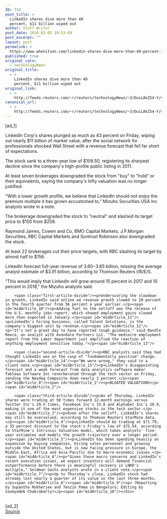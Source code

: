 ```yaml
---
ID: 734
post_title: >
  LinkedIn shares dive more than 40
  percent, $11 billion wiped out
author: Staff Writer
post_date: 2016-02-05 19:53:49
post_excerpt: ""
layout: post
permalink: >
  https://www.whenitson.com/linkedin-shares-dive-more-than-40-percent-11-billion-wiped-out/
published: true
original_cats:
  - technologyNews
original_title:
  - >
    LinkedIn shares dive more than 40
    percent, $11 billion wiped out
original_link:
  - >
    http://feeds.reuters.com/~r/reuters/technologyNews/~3/DuiLAkZ54-Y/story01.htm
canonical_url:
  - >
    http://feeds.reuters.com/~r/reuters/technologyNews/~3/DuiLAkZ54-Y/story01.htm
---
```

 [ad_1]
<br><div id="articleText">
<span id="midArticle_start"/>

<span id="midArticle_0"/><span class="focusParagraph" readability="6"><p><span class="articleLocatio&lt;/span&gt;n">LinkedIn Corp's shares plunged as much as 43 percent on Friday, wiping out nearly $11 billion of market value, after the social network for professionals shocked Wall Street with a revenue forecast that fell far short of expectations.</span></p></span><span id="midArticle_1"/><p>The stock sank to a three-year low of $109.50, registering its sharpest decline since the company's high-profile public listing in 2011.</p><span id="midArticle_2"/><p>At least seven brokerages downgraded the stock from "buy" to "hold" or their equivalents, saying the company's lofty valuation was no longer justified.</p><span id="midArticle_3"/><p>"With a lower growth profile, we believe that LinkedIn should not enjoy the premium multiple it has grown accustomed to," Mizuho Securities USA Inc analysts wrote in a note.</p><span id="midArticle_4"/><p>The brokerage downgraded the stock to "neutral" and slashed its target price to $150 from $258.</p><span id="midArticle_5"/><p>Raymond James, Cowen and Co, BMO Capital Markets, J.P.Morgan Securities, RBC Capital Markets and Suntrust Robinson also downgraded the stock.</p><span id="midArticle_6"/><p>At least 22 brokerages cut their price targets, with RBC slashing its target by almost half to $156.</p><span id="midArticle_7"/><p>LinkedIn forecast full-year revenue of $3.60-$3.65 billion, missing the average analyst estimate of $3.91 billion, according to Thomson Reuters I/B/E/S.</p><span id="midArticle_8"/><p>"This would imply that LinkedIn will grow around 15 percent in 2017 and 10 percent in 2018," the Mizuho analysts said.</p><span id="midArticle_9"/>
        
        <span class="first-article-divide"/><p>Underscoring the slowdown in growth, LinkedIn said online ad revenue growth slowed to 20 percent in the fourth quarter from 56 percent a year earlier.</p><span id="midArticle_10"/><p>Adding fuel to the selloff was the release of the U.S. monthly jobs report, which showed employment gains slowed more than expected in January.</p><span id="midArticle_11"/><p>LinkedIn's hiring business, called Talent Solutions, is the company's biggest unit by revenue.</p><span id="midArticle_12"/><p>"It's not a great day to have reported tough guidance," said Randle Reece, an analyst with Avondale Partners LLC. "The mediocre employment report from the Labor department just amplified the reaction of anything employment sensitive today."</p><span id="midArticle_13"/>
        
        <span class="second-article-divide"/><p>RBC analysts said they had thought LinkedIn was on the cusp of "fundamentally positive" change.</p><span id="midArticle_14"/><p>"We were wrong," they said in a client note.</p><span id="midArticle_15"/><p>LinkedIn's disappointing forecast and a weak forecast from data analytics software maker Tableau Software Inc reverberated through the tech sector on Friday, sending the Nasdaq Composite down nearly 3 percent.</p><span id="midArticle_0"/><span id="midArticle_1"/><p>BLOATED VALUATIONS</p><span id="midArticle_2"/>
        
        <span class="third-article-divide"/><p>As of Thursday, LinkedIn shares were trading at 50 times forward 12-month earnings versus Twitter Inc's 29.5 times, Facebook Inc's 33.8 and Alphabet Inc's 20.9, making it one of the most expensive stocks in the tech sector.</p><span id="midArticle_3"/><p>Even after the selloff, LinkedIn's shares may still be overvalued, according to Thomson Reuters StarMine data.</p><span id="midArticle_4"/><p>LinkedIn should be trading at $71.79, a 35 percent discount to the stock's Friday's low of $75.54, according to StarMine's Intrinsic Valuation model, which takes analysts' five-year estimates and models the growth trajectory over a longer period.</p><span id="midArticle_5"/><p>LinkedIn has been spending heavily on expansion by buying companies, hiring sales personnel and growing outside the United States, but is now facing pressure in Europe, the Middle East, Africa and Asia-Pacific due to macro-economic issues.</p><span id="midArticle_6"/><p>"Given those macro concerns and LinkedIn's recent execution issues, we expect investors will demand financial outperformance before there is meaningful recovery in LNKD's multiple," Goldman Sachs analysts wrote in a client note.</p><span id="midArticle_7"/><p>Up to Thursday's close, LinkedIn stock had already lost nearly a quarter of its value in the last three months.</p><span id="midArticle_8"/><span id="midArticle_9"/><p> (Reporting by Supantha Mukherjee and Tenzin Pema in Bengaluru; Editing by Saumyadeb Chakrabarty)</p><span id="midArticle_10"/></div>
<br>[ad_2]
<br><a href="http://feeds.reuters.com/~r/reuters/technologyNews/~3/DuiLAkZ54-Y/story01.htm">Source </a>